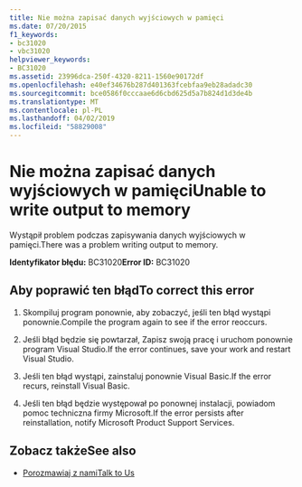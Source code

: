 ```yaml
---
title: Nie można zapisać danych wyjściowych w pamięci
ms.date: 07/20/2015
f1_keywords:
- bc31020
- vbc31020
helpviewer_keywords:
- BC31020
ms.assetid: 23996dca-250f-4320-8211-1560e90172df
ms.openlocfilehash: e40ef34676b287d401363fcebfaa9eb28adadc30
ms.sourcegitcommit: bce0586f0cccaae6d6cbd625d5a7b824d1d3de4b
ms.translationtype: MT
ms.contentlocale: pl-PL
ms.lasthandoff: 04/02/2019
ms.locfileid: "58829008"
---
```

# <a name="unable-to-write-output-to-memory"></a><span data-ttu-id="bdd96-102">Nie można zapisać danych wyjściowych w pamięci</span><span class="sxs-lookup"><span data-stu-id="bdd96-102">Unable to write output to memory</span></span>
<span data-ttu-id="bdd96-103">Wystąpił problem podczas zapisywania danych wyjściowych w pamięci.</span><span class="sxs-lookup"><span data-stu-id="bdd96-103">There was a problem writing output to memory.</span></span>  
  
 <span data-ttu-id="bdd96-104">**Identyfikator błędu:** BC31020</span><span class="sxs-lookup"><span data-stu-id="bdd96-104">**Error ID:** BC31020</span></span>  
  
## <a name="to-correct-this-error"></a><span data-ttu-id="bdd96-105">Aby poprawić ten błąd</span><span class="sxs-lookup"><span data-stu-id="bdd96-105">To correct this error</span></span>  
  
1.  <span data-ttu-id="bdd96-106">Skompiluj program ponownie, aby zobaczyć, jeśli ten błąd wystąpi ponownie.</span><span class="sxs-lookup"><span data-stu-id="bdd96-106">Compile the program again to see if the error reoccurs.</span></span>  
  
2.  <span data-ttu-id="bdd96-107">Jeśli błąd będzie się powtarzał, Zapisz swoją pracę i uruchom ponownie program Visual Studio.</span><span class="sxs-lookup"><span data-stu-id="bdd96-107">If the error continues, save your work and restart Visual Studio.</span></span>  
  
3.  <span data-ttu-id="bdd96-108">Jeśli ten błąd wystąpi, zainstaluj ponownie Visual Basic.</span><span class="sxs-lookup"><span data-stu-id="bdd96-108">If the error recurs, reinstall Visual Basic.</span></span>  
  
4.  <span data-ttu-id="bdd96-109">Jeśli ten błąd będzie występował po ponownej instalacji, powiadom pomoc techniczna firmy Microsoft.</span><span class="sxs-lookup"><span data-stu-id="bdd96-109">If the error persists after reinstallation, notify Microsoft Product Support Services.</span></span>  
  
## <a name="see-also"></a><span data-ttu-id="bdd96-110">Zobacz także</span><span class="sxs-lookup"><span data-stu-id="bdd96-110">See also</span></span>

- [<span data-ttu-id="bdd96-111">Porozmawiaj z nami</span><span class="sxs-lookup"><span data-stu-id="bdd96-111">Talk to Us</span></span>](/visualstudio/ide/talk-to-us)
